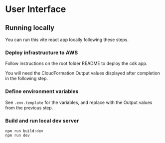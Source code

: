 # User Interface

## Running locally

You can run this vite react app locally following these steps.

### Deploy infrastructure to AWS

Follow instructions on the root folder README to deploy the cdk app. 

You will need the CloudFormation Output values displayed after completion in the following step.

### Define environment variables

See `.env.template` for the variables, and replace with the Output values from the previous step.

### Build and run local dev server

```
npm run build:dev
npm run dev
```
